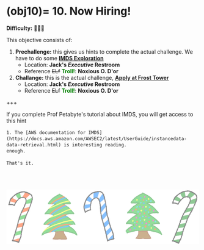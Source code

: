 (obj10)=
10\. Now Hiring!
=======================
**Difficulty:** 🎄🎄🎄 <br>

This objective consists of:
1. **Prechallenge:** this gives us hints to complete the actual challenge. We have to do some [**IMDS Exploration**](prech10)
    * Location: **Jack's *Executive* Restroom**
    * Reference <strike>ELf</strike> <span style="color:green">**Troll!**</span>: **Noxious O. D'or**
2. **Challange:** this is the actual challenge, [**Apply at Frost Tower**](ch10)
    * Location: **Jack's *Executive* Restroom**
    * Reference <strike>ELf</strike> <span style="color:green">**Troll!**</span>: **Noxious O. D'or**

+++
<br>


If you complete Prof Petabyte's tutorial about IMDS, you will get access to this hint
```{hint}
1. The [AWS documentation for IMDS](https://docs.aws.amazon.com/AWSEC2/latest/UserGuide/instancedata-data-retrieval.html) is interesting reading.
enough.

That's it.
```

<br>
<br>

![footer1](images/footer2_large.png)



